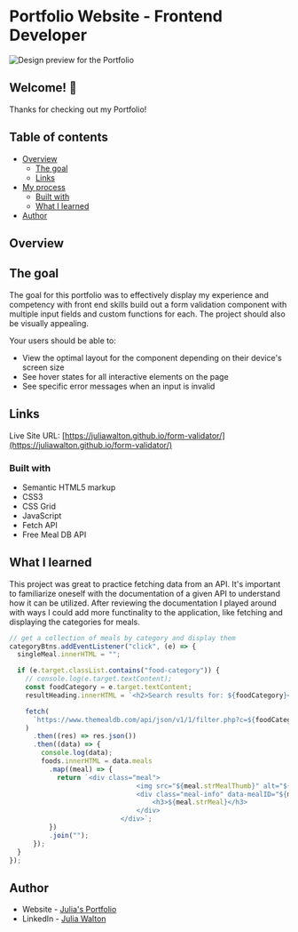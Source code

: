 # Portfolio Website - Frontend Developer

![Design preview for the Portfolio](./design/desktop-design.png)

## Welcome! 👋

Thanks for checking out my Portfolio!

## Table of contents

- [Overview](#overview)
  - [The goal](#the-goal)
  - [Links](#links)
- [My process](#my-process)
  - [Built with](#built-with)
  - [What I learned](#what-i-learned)
- [Author](#author)

## Overview

## The goal

The goal for this portfolio was to effectively display my experience and competency with front end skills
build out a form validation component with multiple input fields and custom functions for each. The project should also be visually appealing.

Your users should be able to:

- View the optimal layout for the component depending on their device's screen size
- See hover states for all interactive elements on the page
- See specific error messages when an input is invalid

## Links

Live Site URL: [https://juliawalton.github.io/form-validator/](https://juliawalton.github.io/form-validator/)

### Built with

- Semantic HTML5 markup
- CSS3
- CSS Grid
- JavaScript
- Fetch API
- Free Meal DB API

## What I learned

This project was great to practice fetching data from an API. It's important to familiarize oneself with the documentation of a given API to understand how it can be utilized. After reviewing the documentation I played around with ways I could add more functinality to the application, like fetching and displaying the categories for meals.

```js
// get a collection of meals by category and display them
categoryBtns.addEventListener("click", (e) => {
  singleMeal.innerHTML = "";

  if (e.target.classList.contains("food-category")) {
    // console.log(e.target.textContent);
    const foodCategory = e.target.textContent;
    resultHeading.innerHTML = `<h2>Search results for: ${foodCategory}</h2>`;

    fetch(
      `https://www.themealdb.com/api/json/v1/1/filter.php?c=${foodCategory}`
    )
      .then((res) => res.json())
      .then((data) => {
        console.log(data);
        foods.innerHTML = data.meals
          .map((meal) => {
            return `<div class="meal">
                                <img src="${meal.strMealThumb}" alt="${meal.strMeal}" />
                                <div class="meal-info" data-mealID="${meal.idMeal}">
                                    <h3>${meal.strMeal}</h3>
                                </div>
                            </div>`;
          })
          .join("");
      });
  }
});
```

## Author

- Website - [Julia's Portfolio](https://juliawalton.github.io/portfolio/)
- LinkedIn - [Julia Walton](https://www.linkedin.com/in/juliawalton/)
